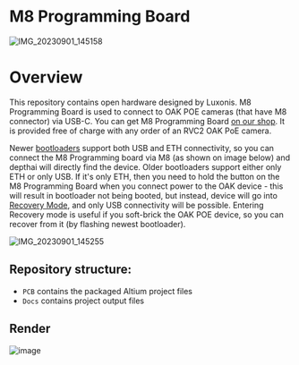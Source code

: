 # M8 Programming Board

![IMG_20230901_145158](https://github.com/luxonis/depthai-hardware/assets/18037362/e4418f70-3f2e-4544-9ad3-f3e4fcccc764)

# Overview

This repository contains open hardware designed by Luxonis. M8 Programming Board is used to connect to OAK POE cameras (that have M8 connector) via USB-C. You can get M8 Programming Board [on our shop](https://shop.luxonis.com/products/copy-of-programming-board). It is provided free of charge with any order of an RVC2 OAK PoE camera.

Newer [bootloaders](https://docs.luxonis.com/projects/api/en/latest/components/bootloader/) support both USB and ETH connectivity, so you can connect the M8 Programming board via M8 (as shown on image below) and depthai will directly find the device. Older bootloaders support either only ETH or only USB. If it's only ETH, then you need to hold the button on the M8 Programming Board when you connect power to the OAK device - this will result in bootloader not being booted, but instead, device will go into [Recovery Mode](https://docs.luxonis.com/projects/api/en/latest/components/bootloader/#boot-switches), and only USB connectivity will be possible. Entering Recovery mode is useful if you soft-brick the OAK POE device, so you can recover from it (by flashing newest bootloader).

![IMG_20230901_145255](https://github.com/luxonis/depthai-hardware/assets/18037362/8f767f46-e092-491b-995c-17fb55348264)

## Repository structure:
* `PCB` contains the packaged Altium project files
* `Docs` contains project output files

## Render

![image](https://github.com/luxonis/depthai-hardware/assets/18037362/857a869b-fe4a-4117-a97b-0627ade6bdf1)
